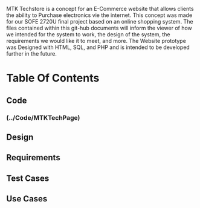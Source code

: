 MTK Techstore is a concept for an E-Commerce website that allows clients the ability to Purchase electronics vie the internet. This concept was made for our SOFE 2720U final project based on an online shopping system. The files contained within this git-hub documents will inform the viewer of how we intended for the system to work, the design of the system, the requirements we would like it to meet, and more. The Website prototype was Designed with HTML, SQL, and PHP and is intended to be developed further in the future.

# Table Of Contents
## Code
### (../Code/MTKTechPage)
## Design
## Requirements
## Test Cases
## Use Cases
